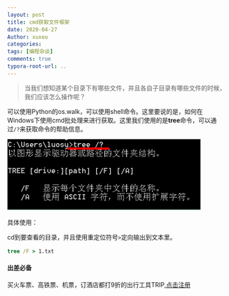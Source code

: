 ```yaml
---
layout: post
title: cmd获取文件框架
date: 2020-04-27
Author: xuxeu
categories: 
tags: [编程杂谈]
comments: true
typora-root-url: ..
---
```


> 当我们想知道某个目录下有哪些文件，并且各自子目录有哪些文件的时候，我们应该怎么操作呢？

可以使用Python的os.walk，可以使用shell命令。这里要说的是，如何在Windows下使用cmd批处理来进行获取。这里我们使用的是**tree**命令，可以通过`/?`来获取命令的帮助信息。

![1](/images/2020-04-27-cmd-tree/1.bmp)

具体使用：

cd到要查看的目录，并且使用重定位符号`>`定向输出到文本里。

```bat
tree /F > 1.txt
```

#### 出差必备

买火车票、高铁票、机票，订酒店都打9折的出行工具TRIP,[点击注册](https://h5.itrip.world/#/register/6tpd1Z)